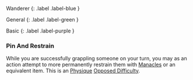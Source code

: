 
Wanderer
{: .label .label-blue }

General
{: .label .label-green }

Basic
{: .label .label-purple }
### Pin And Restrain

While you are successfully grappling someone on your turn, you may as an action attempt to more permanently restrain them with [Manacles](Game/Example-Gear.md#Manacles) or an equivalent item. This is an [Physique](Core/Strength#Physique) [Opposed Difficulty](Core/Skills#Opposed%20Difficulty).